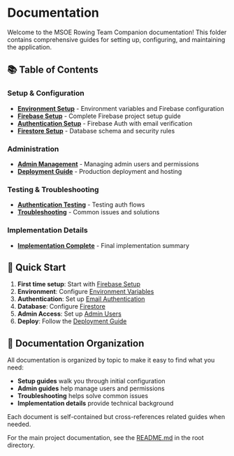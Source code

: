 # Documentation

Welcome to the MSOE Rowing Team Companion documentation! This folder contains comprehensive guides for setting up, configuring, and maintaining the application.

## 📚 Table of Contents

### Setup & Configuration
- **[Environment Setup](ENVIRONMENT.md)** - Environment variables and Firebase configuration
- **[Firebase Setup](FIREBASE_SETUP.md)** - Complete Firebase project setup guide
- **[Authentication Setup](EMAIL_AUTH_SETUP.md)** - Firebase Auth with email verification
- **[Firestore Setup](FIRESTORE_SETUP.md)** - Database schema and security rules

### Administration
- **[Admin Management](ADMIN.md)** - Managing admin users and permissions
- **[Deployment Guide](DEPLOYMENT.md)** - Production deployment and hosting

### Testing & Troubleshooting  
- **[Authentication Testing](AUTHENTICATION_TEST.md)** - Testing auth flows
- **[Troubleshooting](AUTH_TROUBLESHOOTING.md)** - Common issues and solutions

### Implementation Details
- **[Implementation Complete](IMPLEMENTATION_COMPLETE.md)** - Final implementation summary

## 🚀 Quick Start

1. **First time setup**: Start with [Firebase Setup](FIREBASE_SETUP.md)
2. **Environment**: Configure [Environment Variables](ENVIRONMENT.md)  
3. **Authentication**: Set up [Email Authentication](EMAIL_AUTH_SETUP.md)
4. **Database**: Configure [Firestore](FIRESTORE_SETUP.md)
5. **Admin Access**: Set up [Admin Users](ADMIN.md)
6. **Deploy**: Follow the [Deployment Guide](DEPLOYMENT.md)

## 📁 Documentation Organization

All documentation is organized by topic to make it easy to find what you need:

- **Setup guides** walk you through initial configuration
- **Admin guides** help manage users and permissions  
- **Troubleshooting** helps solve common issues
- **Implementation details** provide technical background

Each document is self-contained but cross-references related guides when needed.

For the main project documentation, see the [README.md](../README.md) in the root directory.
